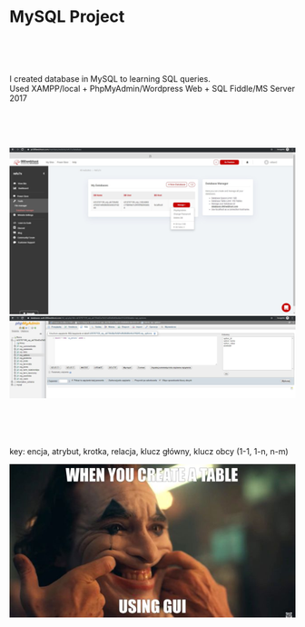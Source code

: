 # MySQL Project
<br><br><br>

I created database in MySQL to learning SQL queries. 
<br>
Used XAMPP/local + PhpMyAdmin/Wordpress Web + SQL Fiddle/MS Server 2017

<br><br><br>

![alt text](/img/database.jpg "pic1")
![alt text](/img/database2.jpg "pic2")

<br><br><br><br>
key: encja, atrybut, krotka, relacja, klucz główny, klucz obcy (1-1, 1-n, n-m)

![alt text](/img/joker.jpg "pic2")

